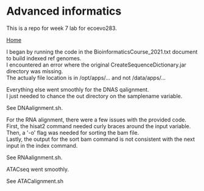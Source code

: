 # Advanced informatics

This is a repo for week 7 lab for ecoevo283.

[Home](https://github.com/Javelarb/Advanced_Informatics_2021)

I began by running the code in the BioinformaticsCourse_2021.txt document to build indexed ref genomes.  
I encountered an error where the original CreateSequenceDictionary.jar directory was missing.  
The actualy file location is in /opt/apps/... and not /data/apps/...  

Everything else went smoothly for the DNAS qalignment.  
I just needed to chance the out directory on the samplename variable.

See DNAalignment.sh.  

For the RNA alignment, there were a few issues with the provided code.  
First, the hisat2 command needed curly braces around the input variable.  
Then, a '-o' flag was needed for sorting the bam file.  
Lastly, the output for the sort bam command is not consistent with the next input in the index command.  

See RNAalignment.sh.  

ATACseq went smoothly.  

See ATACalignment.sh

